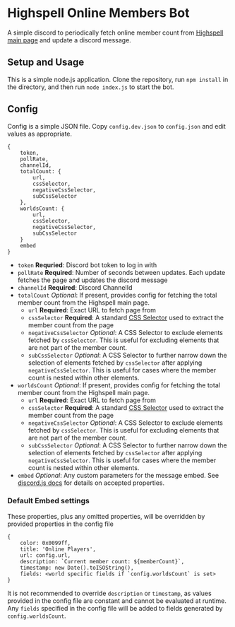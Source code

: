 # Highspell Online Members Bot
A simple discord to periodically fetch online member count from [Highspell main page](https://highspell.com) and update a discord message.

## Setup and Usage
This is a simple node.js application. Clone the repository, run `npm install` in the directory, and then run `node index.js` to start the bot.

## Config
Config is a simple JSON file. Copy `config.dev.json` to `config.json` and edit values as appropriate.
```
{
    token,
    pollRate,
    channelId,
	totalCount: {
		url,
		cssSelector,
		negativeCssSelector,
		subCssSelector
	},
	worldsCount: {
		url,
		cssSelector,
		negativeCssSelector,
		subCssSelector
	}
    embed
}
```
- `token` **Requried**: Discord bot token to log in with
- `pollRate` **Required**: Number of seconds between updates. Each update fetches the page and updates the discord message
- `channelId` **Required**: Discord ChannelId
- `totalCount` *Optional*: If present, provides config for fetching the total member count from the Highspell main page.
	- `url` **Required**: Exact URL to fetch page from
	- `cssSelector` **Required**: A standard [CSS Selector](https://developer.mozilla.org/en-US/docs/Web/CSS/CSS_selectors) used to extract the member count from the page
	- `negativeCssSelector` *Optional*: A CSS Selector to exclude elements fetched by `cssSelector`. This is useful for excluding elements that are not part of the member count.
	- `subCssSelector` *Optional*: A CSS Selector to further narrow down the selection of elements fetched by `cssSelector` after applying `negativeCssSelector`. This is useful for cases where the member count is nested within other elements.
- `worldsCount` *Optional*: If present, provides config for fetching the total member count from the Highspell main page.
	- `url` **Required**: Exact URL to fetch page from
	- `cssSelector` **Required**: A standard [CSS Selector](https://developer.mozilla.org/en-US/docs/Web/CSS/CSS_selectors) used to extract the member count from the page
	- `negativeCssSelector` *Optional*: A CSS Selector to exclude elements fetched by `cssSelector`. This is useful for excluding elements that are not part of the member count.
	- `subCssSelector` *Optional*: A CSS Selector to further narrow down the selection of elements fetched by `cssSelector` after applying `negativeCssSelector`. This is useful for cases where the member count is nested within other elements.
- `embed` *Optional*: Any custom parameters for the message embed. See [discord.js docs](https://discordjs.guide/popular-topics/embeds.html#using-an-embed-object) for details on accepted properties.

### Default Embed settings
These properties, plus any omitted properties, will be overridden by provided properties in the config file
```
{
    color: 0x0099ff,
    title: 'Online Players',
    url: config.url,
    description: `Current member count: ${memberCount}`,
    timestamp: new Date().toISOString(),
	fields: <world specific fields if `config.worldsCount` is set>
}
```
It is not recommended to override `description` or `timestamp`, as values provided in the config file are constant and cannot be evaluated at runtime.
Any `fields` specified in the config file will be added to fields generated by `config.worldsCount`.
